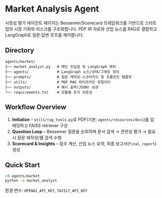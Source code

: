 # Market Analysis Agent

시장성 평가 에이전트 패키지는 Bessemer/Scorecard 프레임워크를 기반으로 스타트업의 시장 기회와 리스크를 구조화합니다. PDF IR 자료와 산업 뉴스를 RAG로 결합하고 LangGraph로 질문·답변 루프를 제어합니다.

## Directory

```
agents/market/
├── market_analyst.py   # 메인 진입점 및 LangGraph 래퍼
├── agents/             # LangGraph 노드/상태/그래프 정의
├── prompts/            # 질문 재작성·스코어카드 등 프롬프트 템플릿
├── utils/              # PDF RAG 파이프라인 유틸리티
├── outputs/            # 예시 출력(JSON) 보관
└── requirements.txt    # 모듈별 추가 의존성
```

## Workflow Overview
1. **Initialize** – `utils/rag_tools.py`로 PDF(기본: `agents/resources/docs`)를 임베딩하고 FAISS retriever 구성
2. **Question Loop** – Bessemer 질문을 순회하며 문서 검색 → 관련성 평가 → 필요 시 질문 재작성/웹 검색 수행
3. **Scorecard & Insights** – 점수 계산, 산업 뉴스 요약, 최종 보고서(`final_report`) 생성

## Quick Start

```bash
cd agents/market
python -m market_analyst
```

환경 변수: `OPENAI_API_KEY`, `TAVILY_API_KEY`
